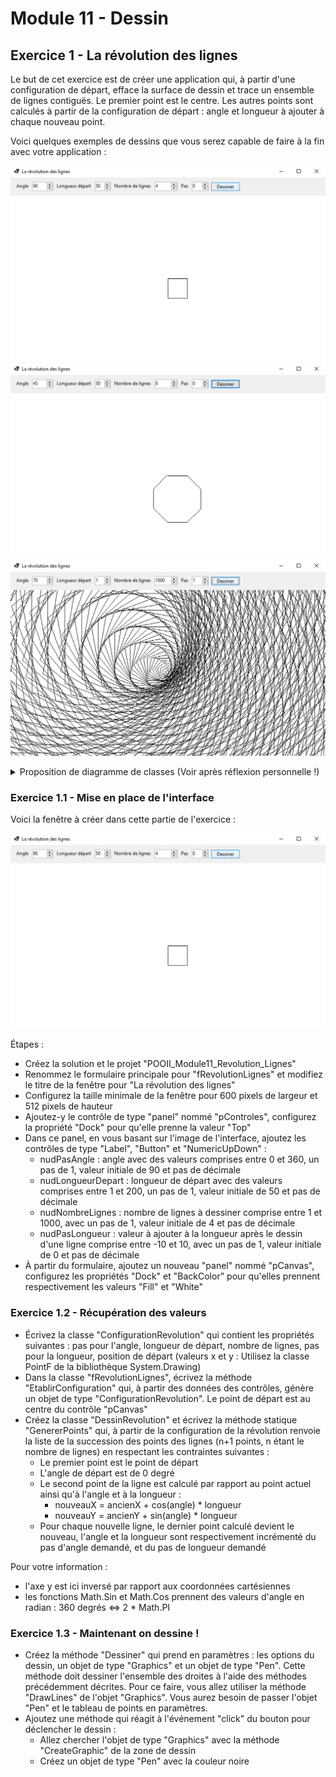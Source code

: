 # Module 11 - Dessin

## Exercice 1 - La révolution des lignes

Le but de cet exercice est de créer une application qui, à partir d'une configuration de départ, efface la surface de dessin et trace un ensemble de lignes contiguës. Le premier point est le centre. Les autres points sont calculés à partir de la configuration de départ : angle et longueur à ajouter à chaque nouveau point.

Voici quelques exemples de dessins que vous serez capable de faire à la fin avec votre application :

![Dessin 1](img/revolution_lignes00.png)
![Dessin 1](img/revolution_lignes05.png)
![Dessin 1](img/revolution_lignes02.png)

<details>
    <summary>Proposition de diagramme de classes (Voir après réflexion personnelle !)</summary>

![Diagramme de classes](../images/Module11_Dessin/diag/diagDessin/diagDessin.png)

</details>

### Exercice 1.1 - Mise en place de l'interface

Voici la fenêtre à créer dans cette partie de l'exercice :

![Dessin 1](img/revolution_lignes00.png)

Étapes :

- Créez la solution et le projet "POOII_Module11_Revolution_Lignes"
- Renommez le formulaire principale pour "fRevolutionLignes" et modifiez le titre de la fenêtre pour "La révolution des lignes"
- Configurez la taille minimale de la fenêtre pour 600 pixels de largeur et 512 pixels de hauteur
- Ajoutez-y le contrôle de type "panel" nommé "pControles", configurez la propriété "Dock" pour qu'elle prenne la valeur "Top"
- Dans ce panel, en vous basant sur l'image de l'interface, ajoutez les contrôles de type "Label", "Button" et "NumericUpDown" :
  - nudPasAngle : angle avec des valeurs comprises entre 0 et 360, un pas de 1, valeur initiale de 90 et pas de décimale
  - nudLongueurDepart : longueur de départ avec des valeurs comprises entre 1 et 200, un pas de 1, valeur initiale de 50 et pas de décimale
  - nudNombreLignes : nombre de lignes à dessiner comprise entre 1 et 1000, avec un pas de 1, valeur initiale de 4 et pas de décimale
  - nudPasLongueur : valeur à ajouter à la longueur après le dessin d'une ligne comprise entre -10 et 10, avec un pas de 1, valeur initiale de 0 et pas de décimale
- À partir du formulaire, ajoutez un nouveau "panel" nommé "pCanvas", configurez les propriétés "Dock" et "BackColor" pour qu'elles prennent respectivement les valeurs "Fill" et "White"

### Exercice 1.2 - Récupération des valeurs

- Écrivez la classe "ConfigurationRevolution" qui contient les propriétés suivantes : pas pour l'angle, longueur de départ, nombre de lignes, pas pour la longueur, position de départ (valeurs x et y : Utilisez la classe PointF de la bibliothèque System.Drawing)
- Dans la classe "fRevolutionLignes", écrivez la méthode "EtablirConfiguration" qui, à partir des données des contrôles, génère un objet de type "ConfigurationRevolution". Le point de départ est au centre du contrôle "pCanvas"
- Créez la classe "DessinRevolution" et écrivez la méthode statique "GenererPoints" qui, à partir de la configuration de la révolution renvoie la liste de la succession des points des lignes (n+1 points, n étant le nombre de lignes) en respectant les contraintes suivantes :
  - Le premier point est le point de départ
  - L'angle de départ est de 0 degré
  - Le second point de la ligne est calculé par rapport au point actuel ainsi qu'à l'angle et à la longueur :
    - nouveauX = ancienX + cos(angle) * longueur
    - nouveauY = ancienY + sin(angle) * longueur
  - Pour chaque nouvelle ligne, le dernier point calculé devient le nouveau, l'angle et la longueur sont respectivement incrémenté du pas d'angle demandé, et du pas de longueur demandé

Pour votre information :

- l'axe y est ici inversé par rapport aux coordonnées cartésiennes
- les fonctions Math.Sin et Math.Cos prennent des valeurs d'angle en radian : 360 degrés <=> 2 * Math.PI

### Exercice 1.3 - Maintenant on dessine !

- Créez la méthode "Dessiner" qui prend en paramètres : les options du dessin, un objet de type "Graphics" et un objet de type "Pen". Cette méthode doit dessiner l'ensemble des droites à l'aide des méthodes précédemment décrites. Pour ce faire, vous allez utiliser la méthode "DrawLines" de l'objet "Graphics". Vous aurez besoin de passer l'objet "Pen" et le tableau de points en paramètres.
- Ajoutez une méthode qui réagit à l'événement "click" du bouton pour déclencher le dessin :
  - Allez chercher l'objet de type "Graphics" avec la méthode "CreateGraphic" de la zone de dessin
  - Créez un objet de type "Pen" avec la couleur noire
